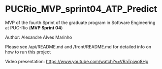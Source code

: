 # PUCRio_MVP_sprint04_ATP_Predict

MVP of the fourth Sprint of the graduate program in Software Engineering at PUC-Rio (**MVP Sprint 04**)

Author: Alexandre Alves Marinho

Please see /api/README.md and /front/README.md for detailed info on how to run this project

Video presentation: https://www.youtube.com/watch?v=VRaTpiwq8Hg